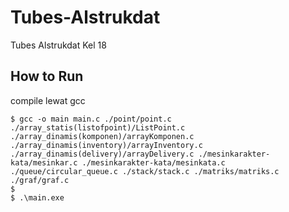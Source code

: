 # Tubes-Alstrukdat
Tubes Alstrukdat Kel 18


## How to Run
compile lewat gcc

```
$ gcc -o main main.c ./point/point.c ./array_statis(listofpoint)/ListPoint.c ./array_dinamis(komponen)/arrayKomponen.c ./array_dinamis(inventory)/arrayInventory.c ./array_dinamis(delivery)/arrayDelivery.c ./mesinkarakter-kata/mesinkar.c ./mesinkarakter-kata/mesinkata.c ./queue/circular_queue.c ./stack/stack.c ./matriks/matriks.c ./graf/graf.c
$ 
$ .\main.exe
```
